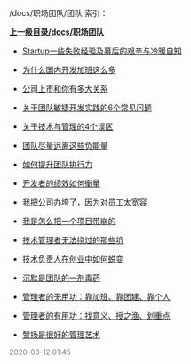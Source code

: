 /docs/职场团队/团队 索引：


**[上一级目录/docs/职场团队](/docs/职场团队/index.md)**

- [Startup一些失败经验及幕后的艰辛与冷暖自知](/docs/职场团队/团队/Startup一些失败经验及幕后的艰辛与冷暖自知.md)

- [为什么国内开发加班这么多](/docs/职场团队/团队/为什么国内开发加班这么多.md)

- [公司上市和你有多大关系](/docs/职场团队/团队/公司上市和你有多大关系.md)

- [关于团队敏捷开发实践的6个常见问题](/docs/职场团队/团队/关于团队敏捷开发实践的6个常见问题.md)

- [关于技术与管理的4个误区](/docs/职场团队/团队/关于技术与管理的4个误区.md)

- [团队尽量远离这些负能量](/docs/职场团队/团队/团队尽量远离这些负能量.md)

- [如何提升团队执行力](/docs/职场团队/团队/如何提升团队执行力.md)

- [开发者的绩效如何衡量](/docs/职场团队/团队/开发者的绩效如何衡量.md)

- [我把公司办垮了，因为对员工太宽容](/docs/职场团队/团队/我把公司办垮了，因为对员工太宽容.md)

- [我是怎么把一个项目带崩的](/docs/职场团队/团队/我是怎么把一个项目带崩的.md)

- [技术管理者无法绕过的那些坑](/docs/职场团队/团队/技术管理者无法绕过的那些坑.md)

- [技术负责人在创业中如何蜕变](/docs/职场团队/团队/技术负责人在创业中如何蜕变.md)

- [沉默是团队的一剂毒药](/docs/职场团队/团队/沉默是团队的一剂毒药.md)

- [管理者的无用功：靠加班、靠团建、靠个人](/docs/职场团队/团队/管理者的无用功：靠加班、靠团建、靠个人.md)

- [管理者的有用功：找意义、授之渔、划重点](/docs/职场团队/团队/管理者的有用功：找意义、授之渔、划重点.md)

- [赞扬是很好的管理艺术](/docs/职场团队/团队/赞扬是很好的管理艺术.md)


<font size=2 color='grey'> 2020-03-12 01:45 </font>
